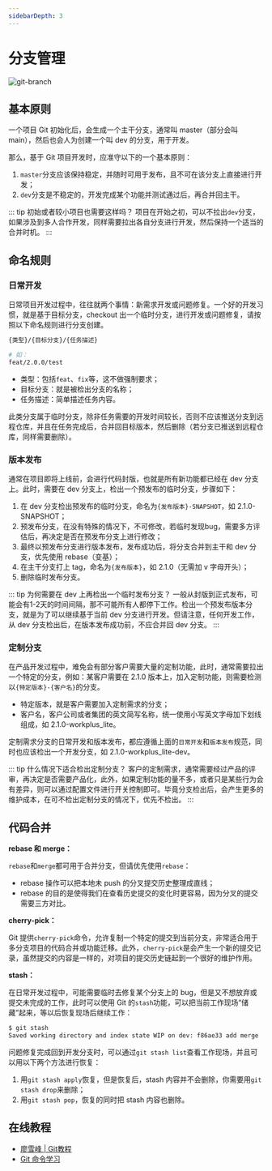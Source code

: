```yaml
---
sidebarDepth: 3
---
```


# 分支管理

<p>
  <img :src="$withBase('/git-branch.png')" alt="git-branch">
</p>

## 基本原则

一个项目 Git 初始化后，会生成一个主干分支，通常叫 master（部分会叫 main），然后也会人为创建一个叫 dev 的分支，用于开发。

那么，基于 Git 项目开发时，应准守以下的一个基本原则：

1. `master`分支应该保持稳定，并随时可用于发布，且不可在该分支上直接进行开发；
2. `dev`分支是不稳定的，开发完成某个功能并测试通过后，再合并回主干。

::: tip 初始或者较小项目也需要这样吗？
项目在开始之初，可以不拉出`dev`分支，如果涉及到多人合作开发，同样需要拉出各自分支进行开发，然后保持一个适当的合并时机。
:::

## 命名规则

### 日常开发

日常项目开发过程中，往往就两个事情：新需求开发或问题修复。一个好的开发习惯，就是基于目标分支，checkout 出一个临时分支，进行开发或问题修复，请按照以下命名规则进行分支创建。

```bash
{类型}/{目标分支}/{任务描述}

# 如：
feat/2.0.0/test
```

* 类型：包括`feat`、`fix`等，这不做强制要求；
* 目标分支：就是被检出分支的名称；
* 任务描述：简单描述任务内容。

此类分支属于临时分支，除非任务需要的开发时间较长，否则不应该推送分支到远程仓库，并且在任务完成后，合并回目标版本，然后删除（若分支已推送到远程仓库，同样需要删除）。

### 版本发布

通常在项目即将上线前，会进行代码封版，也就是所有新功能都已经在 dev 分支上。此时，需要在 dev 分支上，检出一个预发布的临时分支，步骤如下：

1. 在 dev 分支检出预发布的临时分支，命名为`{发布版本}-SNAPSHOT`，如 2.1.0-SNAPSHOT；
2. 预发布分支，在没有特殊的情况下，不可修改，若临时发现bug，需要多方评估后，再决定是否在预发布分支上进行修改；
3. 最终以预发布分支进行版本发布，发布成功后，将分支合并到主干和 dev 分支，优先使用 rebase（变基）；
4. 在主干分支打上 tag，命名为`{发布版本}`，如 2.1.0（无需加 v 字母开头）；
5. 删除临时发布分支。

::: tip 为何需要在 dev 上再检出一个临时发布分支？
一般从封版到正式发布，可能会有1-2天的时间间隔，那不可能所有人都停下工作。检出一个预发布版本分支，就是为了可以继续基于当前 dev 分支进行开发。但请注意，任何开发工作，从 dev 分支检出后，在版本发布成功前，不应合并回 dev 分支。
:::

### 定制分支

在产品开发过程中，难免会有部分客户需要大量的定制功能，此时，通常需要拉出一个特定的分支，例如：某客户需要在 2.1.0 版本上，加入定制功能，则需要检测以`{特定版本}-{客户名}`的分支。

* 特定版本，就是客户需要加入定制需求的分支；
* 客户名，客户公司或者集团的英文简写名称，统一使用小写英文字母加下划线组成，如 2.1.0-workplus_lite。

定制需求分支的日常开发和版本发布，都应遵循上面的`日常开发`和`版本发布`规范，同时也应该检出一个开发分支，如 2.1.0-workplus_lite-dev。

::: tip 什么情况下适合检出定制分支？
客户的定制需求，通常需要经过产品的评审，再决定是否需要产品化，此外，如果定制功能的量不多，或者只是某些行为会有差异，则可以通过配置文件进行开关控制即可。毕竟分支检出后，会产生更多的维护成本，在可不检出定制分支的情况下，优先不检出。
:::

## 代码合并

**rebase 和 merge：**

`rebase`和`merge`都可用于合并分支，但请优先使用`rebase`：

* rebase 操作可以把本地未 push 的分叉提交历史整理成直线；
* rebase 的目的是使得我们在查看历史提交的变化时更容易，因为分叉的提交需要三方对比。


**cherry-pick：**

Git 提供`cherry-pick`命令，允许复制一个特定的提交到当前分支，非常适合用于多分支项目的代码合并或功能迁移。此外，`cherry-pick`是会产生一个新的提交记录，虽然提交的内容是一样的，对项目的提交历史链起到一个很好的维护作用。

**stash：**

在日常开发过程中，可能需要临时去修复某个分支上的 bug，但是又不想放弃或提交未完成的工作，此时可以使用 Git 的`stash`功能，可以把当前工作现场“储藏”起来，等以后恢复现场后继续工作：

```bash
$ git stash
Saved working directory and index state WIP on dev: f86ae33 add merge
```

问题修复完成回到开发分支时，可以通过`git stash list`查看工作现场，并且可以用以下两个方法进行恢复：

1. 用`git stash apply`恢复，但是恢复后，stash 内容并不会删除，你需要用`git stash drop`来删除；
2. 用`git stash pop`，恢复的同时把 stash 内容也删除。

## 在线教程

* [廖雪峰 | Git教程](https://www.liaoxuefeng.com/wiki/896043488029600)
* [Git 命令学习](https://oschina.gitee.io/learn-git-branching/)